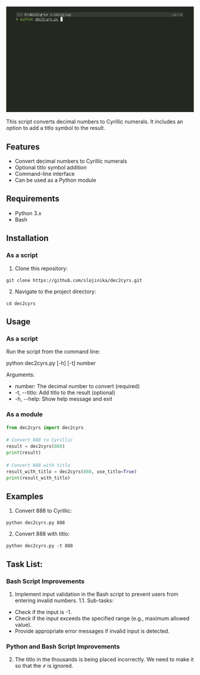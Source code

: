 ![demo](demo.gif)

This script converts decimal numbers to Cyrillic numerals. It includes an option to add a titlo symbol to the result.

## Features

- Convert decimal numbers to Cyrillic numerals
- Optional titlo symbol addition
- Command-line interface
- Can be used as a Python module

## Requirements

- Python 3.x
- Bash

## Installation

### As a script

1. Clone this repository:

`git clone https://github.com/slojinika/dec2cyrs.git`

2. Navigate to the project directory:

`cd dec2cyrs`

## Usage

### As a script

Run the script from the command line:

python dec2cyrs.py [-h] [-t] number

Arguments:
- number: The decimal number to convert (required)
- -t, --titlo: Add titlo to the result (optional)
- -h, --help: Show help message and exit

### As a module

```python
from dec2cyrs import dec2cyrs

# Convert 888 to Cyrillic
result = dec2cyrs(888)
print(result)

# Convert 888 with titlo
result_with_titlo = dec2cyrs(888, use_titlo=True)
print(result_with_titlo)
```

## Examples
1. Convert 888 to Cyrillic:

`python dec2cyrs.py 888`

2. Convert 888 with titlo:

`python dec2cyrs.py -t 888`

## Task List:
### Bash Script Improvements

1. Implement input validation in the Bash script to prevent users from entering invalid numbers.
1.1. Sub-tasks:
  * Check if the input is -1.
  * Check if the input exceeds the specified range (e.g., maximum allowed value).
  * Provide appropriate error messages if invalid input is detected.
    
### Python and Bash Script Improvements
2. The titlo in the thousands is being placed incorrectly. We need to make it so that the ҂ is ignored.
